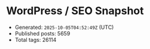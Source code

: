 # WordPress / SEO Snapshot

- Generated: `2025-10-05T04:52:49Z` (UTC)
- Published posts: 5659
- Total tags: 26114
